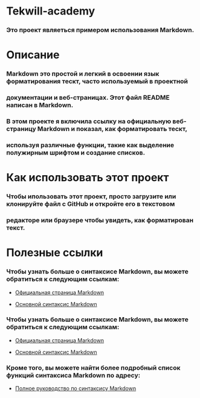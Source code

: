 # Tekwill-academy


### Это проект являеться примером использования Markdown.



# Описание



### Markdown это простой и легкий в освоении язык форматирования тескт, часто используемый в проектной 
### документации и веб-страницах. Этот файл README написан в Markdown.

### B этом проекте я включила ссылку на официальную веб-страницу Markdown и показал, как форматировать тескт,
### используя различные функции, такие как выделение полужирным шрифтом и создание списков.



# Как использовать этот проект 




### Чтобы ипользовать этот проект, просто загрузите или клонируйте файл с GitHub и откройте  его в текстовом 
### редакторе или браузере чтобы увидеть, как форматирован текст.



# Полезные ссылки



### Чтобы узнать больше о синтаксисе Markdown, вы можете обратиться к следующим ссылкам:


- <u> Официальная страница Markdown </u>

- <u> Основной синтаксис Markdown </u>


### Чтобы узнать больше о синтаксисе Markdown, вы можете обратиться к следующим ссылкам:


- <u> Официальная страница Markdown </u>

- <u> Основной синтаксис Markdown </u>


### Кроме того, вы можете найти более подробный список функций синтаксиса Markdown по адресу:


- <u> Полное руководство по синтаксису Markdown </u>








